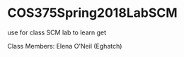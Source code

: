 # COS375Spring2018LabSCM
use for class SCM lab to learn get

Class Members: 
Elena O'Neil (Eghatch)
